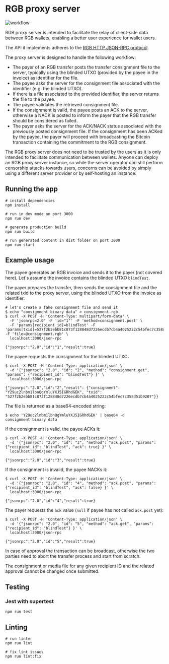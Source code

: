 # RGB proxy server

![workflow](https://user-images.githubusercontent.com/31323835/172648333-efd666c0-d8c3-48d8-b290-117c590c684c.png)

RGB proxy server is intended to facilitate the relay of client-side data
between RGB wallets, enabling a better user experience for wallet users.

The API it implements adheres to the
[RGB HTTP JSON-RPC protocol](https://github.com/RGB-Tools/rgb-http-json-rpc).

The proxy server is designed to handle the following workflow:

- The payer of an RGB transfer posts the transfer
  consignment file to the server, typically using the blinded UTXO (provided
  by the payee in the invoice) as identifier for the file.
- The payee asks the server for the consignment file associated with the
  identifier (e.g. the blinded UTXO).
- If there is a file associated to the provided identifier, the server returns
  the file to the payee.
- The payee validates the retrieved consignment file.
- If the consignment is valid, the payee posts an ACK to the server, otherwise
  a NACK is posted to inform the payer that the RGB transfer should be
  considered as failed.
- The payer asks the server for the ACK/NACK status associated with the
  previously posted consignment file. If the consignment has been ACKed by the
  payee, the payer will proceed with broadcasting the Bitcoin transaction
  containing the commitment to the RGB consignment.

The RGB proxy server does not need to be trusted by the users as it is only
intended to facilitate communication between wallets.
Anyone can deploy an RGB proxy server instance, so while the server operator
can still perform censorship attacks towards users, concerns can be avoided by
simply using a different server provider or by self-hosting an instance.

## Running the app

```
# install dependencies
npm install

# run in dev mode on port 3000
npm run dev

# generate production build
npm run build

# run generated content in dist folder on port 3000
npm run start
```

## Example usage

The payee generates an RGB invoice and sends it to the payer (not covered
here). Let's assume the invoice contains the blinded UTXO `blindTest`.

The payer prepares the transfer, then sends the consignment file and the
related txid to the proxy server, using the blinded UTXO from the invoice as
identifier:
```
# let's create a fake consignment file and send it
$ echo "consignment binary data" > consignment.rgb
$ curl -X POST -H 'Content-Type: multipart/form-data' \
  -F 'jsonrpc=2.0' -F 'id="1"' -F 'method=consignment.post' \
  -F 'params[recipient_id]=blindTest' -F 'params[txid]=527f2b2ebb81c873f128848d7226ecdb7cb4a4025222c54bfec7c358d51b9207' -F 'file=@consignment.rgb' \
  localhost:3000/json-rpc

{"jsonrpc":"2.0","id":"1","result":true}
```

The payee requests the consignment for the blinded UTXO:
```
$ curl -X POST -H 'Content-Type: application/json' \
  -d '{"jsonrpc": "2.0", "id": "2", "method": "consignment.get", "params": {"recipient_id": "blindTest"} }' \
  localhost:3000/json-rpc

{"jsonrpc":"2.0","id":"2","result": {"consignment": "Y29uc2lnbm1lbnQgYmluYXJ5IGRhdGEK", "txid": "527f2b2ebb81c873f128848d7226ecdb7cb4a4025222c54bfec7c358d51b9207"}}

```
The file is returned as a base64-encoded string:
```
$ echo 'Y29uc2lnbm1lbnQgYmluYXJ5IGRhdGEK' | base64 -d
consignment binary data
```

If the consignment is valid, the payee ACKs it:
```
$ curl -X POST -H 'Content-Type: application/json' \
  -d '{"jsonrpc": "2.0", "id": "3", "method": "ack.post", "params": {"recipient_id": "blindTest", "ack": true} }' \
  localhost:3000/json-rpc

{"jsonrpc":"2.0","id":"3","result":true}
```

If the consignment is invalid, the payee NACKs it:
```
$ curl -X POST -H 'Content-Type: application/json' \
  -d '{"jsonrpc": "2.0", "id": "4", "method": "ack.post", "params": {"recipient_id": "blindTest", "ack": false} }' \
  localhost:3000/json-rpc

{"jsonrpc":"2.0","id":"4","result":true}
```

The payer requests the `ack` value (`null` if payee has not called `ack.post`
yet):
```
$ curl -X POST -H 'Content-Type: application/json' \
  -d '{"jsonrpc": "2.0", "id": "5", "method": "ack.get", "params": {"recipient_id": "blindTest"} }' \
  localhost:3000/json-rpc

{"jsonrpc":"2.0","id":"5","result":true}
```

In case of approval the transaction can be broadcast, otherwise the two parties
need to abort the transfer process and start from scratch.

The consignment or media file for any given recipient ID and the related
approval cannot be changed once submitted.


## Testing

### Jest with supertest

```
npm run test
```

## Linting

```
# run linter
npm run lint

# fix lint issues
npm run lint:fix
```
